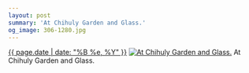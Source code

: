 ```yaml
---
layout: post
summary: 'At Chihuly Garden and Glass.'
og_image: 306-1280.jpg
---
```


<p>
  <time><a href="/306">{{ page.date | date: "%B %e, %Y" }}</a></time>
  <a href="/306"><img src="{{ site.assets_url }}/306-640.jpg" srcset="{{ site.assets_url }}/306-1280.jpg 1280w, {{ site.assets_url }}/306-960.jpg 960w, {{ site.assets_url }}/306-640.jpg 640w, {{ site.assets_url }}/306-320.jpg 320w" sizes="(min-width: 700px) 50vw, calc(100vw - 2rem)" alt="At Chihuly Garden and Glass." /></a>
  <span>At Chihuly Garden and Glass.</span>
</p>
